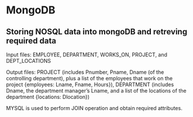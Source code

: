 # MongoDB
## Storing NOSQL data into mongoDB and retreving required data 

Input files: EMPLOYEE, DEPARTMENT, WORKS_ON, PROJECT, and DEPT_LOCATIONS

Output files: PROJECT (includes Pnumber, Pname, Dname (of the controlling department), plus a list of the employees that work on the project {employees: Lname, Fname, Hours}), DEPARTMENT (includes Dname, the department manager’s Lname, and a list of the locations of the department {locations: Dlocation})

MYSQL is used to perform JOIN operation and obtain required attributes. 
